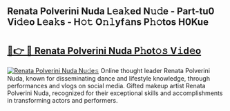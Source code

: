 ## Renata Polverini Nuda L𝚎a𝚔ed N𝚞𝚍e - Part-tu0 Vi𝚍𝚎o L𝚎a𝚔s - H𝚘𝚝 O𝚗𝚕yf𝚊ns P𝚑𝚘tos H0Kue

# <h2><a href="http://kfep2o.oniu.top/?m=Renata+Polverini+Nuda">🔗👉 🔴 Renata Polverini Nuda P𝚑ot𝚘𝚜 V𝚒d𝚎o</a></h2>

[![Renata Polverini Nuda Nu𝚍e𝚜](https://i.imgur.com/0qMVB7G.gif)](http://kfep2o.oniu.top/?m=Renata+Polverini+Nuda)
Online thought leader Renata Polverini Nuda, known for disseminating dance and lifestyle knowledge, through performances and vlogs on social media. Gifted makeup artist Renata Polverini Nuda, recognized for their exceptional skills and accomplishments in transforming actors and performers.  

